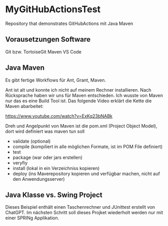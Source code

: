 # MyGitHubActionsTest
Repository that demonstrates GitHubActions mit Java Maven

## Vorausetzungen Software

Git bzw. TortoiseGit
Maven
VS Code


## Java Maven

Es gibt fertige Workflows für Ant, Grant, Maven. 

Ant ist alt und konnte ich nicht auf meinem Rechner installieren. Nach Rücksprache haben wir uns für Maven entschieden.
Ich wusste von Maven nur das es eine Build Tool ist. Das folgende Video erklärt die Kette die Maven abarbeitet:

   https://www.youtube.com/watch?v=ExKq23bNABk

Dreh und Angelpunkt von Maven ist die pom.xml (Project Object Model), dort wird definiert was maven tun soll

* validate (optional)
* compile (kompiliert in alle möglichen Formate, ist im POM File definiert)
* test
* package (war oder jars erstellen)
* veryfiy
* install (lokal in ein Verzeichniss kopieren)
* deploy (ins Maverepository kopieren und verfügbar machen, nicht auf den Anwendungsserver)

## Java Klasse vs. Swing Project

Dieses Beispiel enthält einen Taschenrechner und JUnittest erstellt von ChatGPT.
Im nächsten Schritt soll dieses Projket wiederholt werden nur mit einer SPRINg Applikation. 
